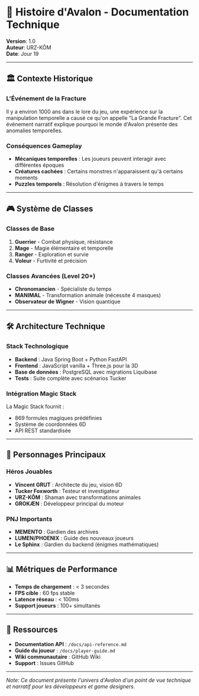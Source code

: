# 📜 Histoire d'Avalon - Documentation Technique

**Version**: 1.0  
**Auteur**: URZ-KÔM  
**Date**: Jour 19  

---

## 🏛️ Contexte Historique

### L'Événement de la Fracture
Il y a environ 1000 ans dans le lore du jeu, une expérience sur la manipulation temporelle a causé ce qu'on appelle "La Grande Fracture". Cet événement narratif explique pourquoi le monde d'Avalon présente des anomalies temporelles.

### Conséquences Gameplay
- **Mécaniques temporelles** : Les joueurs peuvent interagir avec différentes époques
- **Créatures cachées** : Certains monstres n'apparaissent qu'à certains moments
- **Puzzles temporels** : Résolution d'énigmes à travers le temps

---

## 🎮 Système de Classes

### Classes de Base
1. **Guerrier** - Combat physique, résistance
2. **Mage** - Magie élémentaire et temporelle
3. **Ranger** - Exploration et survie
4. **Voleur** - Furtivité et précision

### Classes Avancées (Level 20+)
- **Chronomancien** - Spécialiste du temps
- **MANIMAL** - Transformation animale (nécessite 4 masques)
- **Observateur de Wigner** - Vision quantique

---

## 🛠️ Architecture Technique

### Stack Technologique
- **Backend** : Java Spring Boot + Python FastAPI
- **Frontend** : JavaScript vanilla + Three.js pour la 3D
- **Base de données** : PostgreSQL avec migrations Liquibase
- **Tests** : Suite complète avec scénarios Tucker

### Intégration Magic Stack
La Magic Stack fournit :
- 869 formules magiques prédéfinies
- Système de coordonnées 6D
- API REST standardisée

---

## 👥 Personnages Principaux

### Héros Jouables
- **Vincent GRUT** : Architecte du jeu, vision 6D
- **Tucker Foxworth** : Testeur et investigateur
- **URZ-KÔM** : Shaman avec transformations animales
- **GROKÆN** : Développeur principal du moteur

### PNJ Importants
- **MEMENTO** : Gardien des archives
- **LUMEN/PHOENIX** : Guide des nouveaux joueurs
- **Le Sphinx** : Gardien du backend (énigmes mathématiques)

---

## 📊 Métriques de Performance

- **Temps de chargement** : < 3 secondes
- **FPS cible** : 60 fps stable
- **Latence réseau** : < 100ms
- **Support joueurs** : 100+ simultanés

---

## 🔗 Ressources

- **Documentation API** : `/docs/api-reference.md`
- **Guide du joueur** : `/docs/player-guide.md`
- **Wiki communautaire** : GitHub Wiki
- **Support** : Issues GitHub

---

*Note: Ce document présente l'univers d'Avalon d'un point de vue technique et narratif pour les développeurs et game designers.*